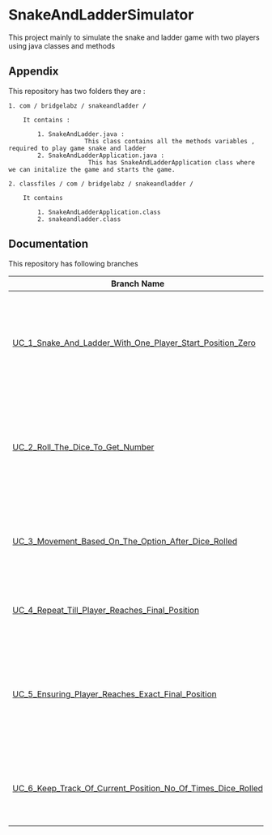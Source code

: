 
# SnakeAndLadderSimulator

This project mainly to simulate the snake and ladder game with two players using java classes and methods




## Appendix

This repository has two folders they are :

    1. com / bridgelabz / snakeandladder /
    
        It contains : 

            1. SnakeAndLadder.java :
                         This class contains all the methods variables , required to play game snake and ladder
            2. SnakeAndLadderApplication.java : 
                          This has SnakeAndLadderApplication class where we can initalize the game and starts the game.
    
    2. classfiles / com / bridgelabz / snakeandladder / 

        It contains

            1. SnakeAndLadderApplication.class
            2. snakeandladder.class

## Documentation

This repository has following branches

| Branch Name  |  Description | 
| ------------- | ------------- |
| [UC_1_Snake_And_Ladder_With_One_Player_Start_Position_Zero](https://github.com/mahidhar-25/SnakeAndLadderSimulator/tree/UC_1_Snake_And_Ladder_With_One_Player_Start_Position_Zero)  | Simulated the snake and latter game with one player and initialized starting position as zero(0) |
| [UC_2_Roll_The_Dice_To_Get_Number](https://github.com/mahidhar-25/SnakeAndLadderSimulator/tree/UC_2_Roll_The_Dice_To_Get_Number)  | Roll the dice methods generates a random value between 0 and 7 , that is used as dice value  |
| [UC_3_Movement_Based_On_The_Option_After_Dice_Rolled](https://github.com/mahidhar-25/SnakeAndLadderSimulator/tree/UC_3_Movement_Based_On_The_Option_After_Dice_Rolled)  | Movement based on the dice value to climb ladder or descend snake |
| [UC_4_Repeat_Till_Player_Reaches_Final_Position](https://github.com/mahidhar-25/SnakeAndLadderSimulator/tree/UC_4_Repeat_Till_Player_Reaches_Final_Position) | Plays the game till player reaches it finals 100.  |
| [UC_5_Ensuring_Player_Reaches_Exact_Final_Position](https://github.com/mahidhar-25/SnakeAndLadderSimulator/tree/UC_5_Ensuring_Player_Reaches_Exact_Final_Position)  | Adding edge cases such that player will not exceed final position , should land exactly on final position |
| [UC_6_Keep_Track_Of_Current_Position_No_Of_Times_Dice_Rolled](https://github.com/mahidhar-25/SnakeAndLadderSimulator/tree/UC_6_Keep_Track_Of_Current_Position_No_Of_Times_Dice_Rolled) | Simulated the same game with two players , plays until one wins the game  |


